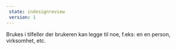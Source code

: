 ```yaml
---
 state: indesignreview
 version: 1
---
```

Brukes i tilfeller der brukeren kan legge til noe, f.eks: en en person, virksomhet, etc.
